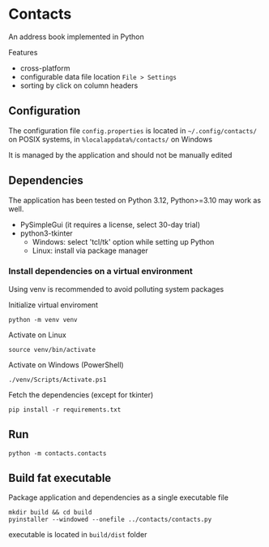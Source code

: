 # Contacts

An address book implemented in Python

Features
* cross-platform
* configurable data file location `File > Settings`
* sorting by click on column headers

## Configuration
The configuration file `config.properties` is located in
`~/.config/contacts/` on POSIX systems, in 
`%localappdata%/contacts/` on Windows

It is managed by the application and should not be manually edited

## Dependencies

The application has been tested on Python 3.12, 
Python>=3.10 may work as well.

* PySimpleGui (it requires a license, select 30-day trial)
* python3-tkinter 
    - Windows: select 'tcl/tk' option while setting up Python
    - Linux: install via package manager

### Install dependencies on a virtual environment

Using venv is recommended to avoid polluting system packages

Initialize virtual enviroment
```shell
python -m venv venv
```

Activate on Linux 
```shell
source venv/bin/activate
```

Activate on Windows (PowerShell)
```shell
./venv/Scripts/Activate.ps1
```

Fetch the dependencies (except for tkinter) 
```shell
pip install -r requirements.txt
```

## Run

```shell
python -m contacts.contacts
```

## Build fat executable

Package application and dependencies as a single executable file

```shell
mkdir build && cd build
pyinstaller --windowed --onefile ../contacts/contacts.py
```

executable is located in `build/dist` folder
